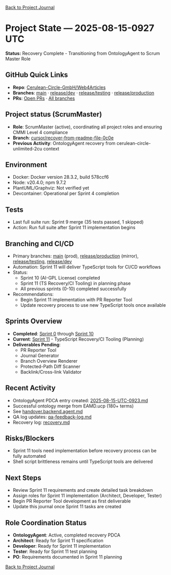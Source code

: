 [Back to Project Journal](../)

# Project State — 2025-08-15-0927 UTC

**Status:** Recovery Complete - Transitioning from OntologyAgent to Scrum Master Role

## GitHub Quick Links
- **Repo**: [Cerulean-Circle-GmbH/Web4Articles](https://github.com/Cerulean-Circle-GmbH/Web4Articles)
- **Branches**: [main](https://github.com/Cerulean-Circle-GmbH/Web4Articles/tree/main) · [release/dev](https://github.com/Cerulean-Circle-GmbH/Web4Articles/tree/release/dev) · [release/testing](https://github.com/Cerulean-Circle-GmbH/Web4Articles/tree/release/testing) · [release/production](https://github.com/Cerulean-Circle-GmbH/Web4Articles/tree/release/production)
- **PRs**: [Open PRs](https://github.com/Cerulean-Circle-GmbH/Web4Articles/pulls) · [All branches](https://github.com/Cerulean-Circle-GmbH/Web4Articles/branches)

## Project status (ScrumMaster)
- **Role**: ScrumMaster (active), coordinating all project roles and ensuring CMMI Level 4 compliance
- **Branch**: [cursor/recover-from-readme-file-0c0e](https://github.com/Cerulean-Circle-GmbH/Web4Articles/tree/cursor/recover-from-readme-file-0c0e)
- **Previous Activity**: OntologyAgent recovery from cerulean-circle-unlimited-2cu context

## Environment
- Docker: Docker version 28.3.2, build 578ccf6
- Node: v20.4.0; npm 9.7.2
- PlantUML/Graphviz: Not verified yet
- Devcontainer: Operational per Sprint 4 completion

## Tests
- Last full suite run: Sprint 9 merge (35 tests passed, 1 skipped)
- Action: Run full suite after Sprint 11 implementation begins

## Branching and CI/CD
- Primary branches: [main](https://github.com/Cerulean-Circle-GmbH/Web4Articles/tree/main) (prod), [release/production](https://github.com/Cerulean-Circle-GmbH/Web4Articles/tree/release/production) (mirror), [release/testing](https://github.com/Cerulean-Circle-GmbH/Web4Articles/tree/release/testing), [release/dev](https://github.com/Cerulean-Circle-GmbH/Web4Articles/tree/release/dev)
- Automation: Sprint 11 will deliver TypeScript tools for CI/CD workflows
- Status:
  - Sprint 10 (AI-GPL License) completed
  - Sprint 11 (TS Recovery/CI Tooling) in planning phase
  - All previous sprints (0-10) completed successfully
- Recommendations:
  - Begin Sprint 11 implementation with PR Reporter Tool
  - Update recovery process to use new TypeScript tools once available

## Sprints Overview
- **Completed**: [Sprint 0](../sprints/sprint-0/planning.md) through [Sprint 10](../sprints/sprint-10/plan.md)
- **Current**: [Sprint 11](../sprints/sprint-11/planning.md) - TypeScript Recovery/CI Tooling (Planning)
- **Deliverables Pending**: 
  - PR Reporter Tool
  - Journal Generator
  - Branch Overview Renderer
  - Protected-Path Diff Scanner
  - Backlink/Cross-link Validator

## Recent Activity
- OntologyAgent PDCA entry created: [2025-08-15-UTC-0923.md](../roles/OntologyAgent/PDCA/2025-08-15-UTC-0923.md)
- Successful ontology merge from EAMD.ucp (180+ terms)
- See [handover.backend.agent.md](../../handover.backend.agent.md)
- QA log updates: [qa-feedback-log.md](../../qa-feedback-log.md)
- Recovery log: [recovery.md](../../recovery.md)

## Risks/Blockers
- Sprint 11 tools need implementation before recovery process can be fully automated
- Shell script brittleness remains until TypeScript tools are delivered

## Next Steps
- Review Sprint 11 requirements and create detailed task breakdown
- Assign roles for Sprint 11 implementation (Architect, Developer, Tester)
- Begin PR Reporter Tool development as first deliverable
- Update this journal once Sprint 11 tasks are created

## Role Coordination Status
- **OntologyAgent**: Active, completed recovery PDCA
- **Architect**: Ready for Sprint 11 specification
- **Developer**: Ready for Sprint 11 implementation
- **Tester**: Ready for Sprint 11 test planning
- **PO**: Requirements documented in Sprint 11 planning

[Back to Project Journal](../)